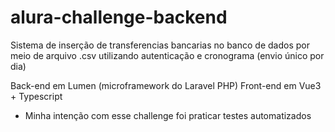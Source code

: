 # alura-challenge-backend
Sistema de inserção de transferencias bancarias no banco de dados por meio de arquivo .csv utilizando autenticação e cronograma (envio único por dia)

Back-end em Lumen (microframework do Laravel PHP)
Front-end em Vue3 + Typescript 

- Minha intenção com esse challenge foi praticar testes automatizados
